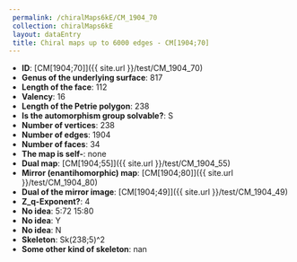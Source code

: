 ```yaml
--- 
 permalink: /chiralMaps6kE/CM_1904_70 
 collection: chiralMaps6kE
 layout: dataEntry
 title: Chiral maps up to 6000 edges - CM[1904;70]
---
```


- **ID**: [CM[1904;70]]({{ site.url }}/test/CM_1904_70)
- **Genus of the underlying surface**: 817
- **Length of the face**: 112
- **Valency**: 16
- **Length of the Petrie polygon**: 238
- **Is the automorphism group solvable?**: S
- **Number of vertices**: 238
- **Number of edges**: 1904
- **Number of faces**: 34
- **The map is self-**: none
- **Dual map**: [CM[1904;55]]({{ site.url }}/test/CM_1904_55)
- **Mirror (enantihomorphic) map**: [CM[1904;80]]({{ site.url }}/test/CM_1904_80)
- **Dual of the mirror image**: [CM[1904;49]]({{ site.url }}/test/CM_1904_49)
- **Z_q-Exponent?**: 4
- **No idea**:  5:72 15:80
- **No idea**: Y
- **No idea**: N
- **Skeleton**: Sk(238;5)^2
- **Some other kind of skeleton**: nan
